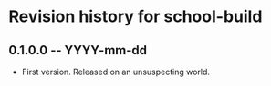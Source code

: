 # Revision history for school-build

## 0.1.0.0  -- YYYY-mm-dd

* First version. Released on an unsuspecting world.
